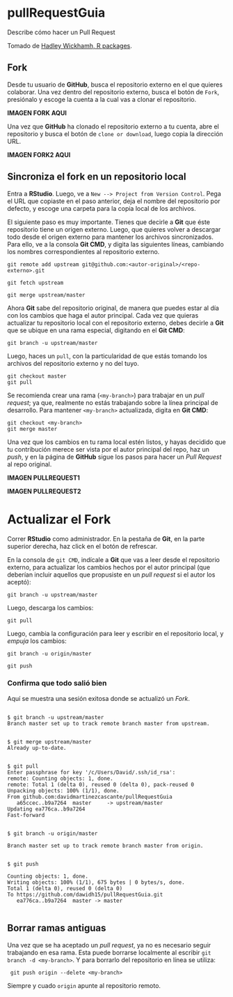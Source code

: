 # pullRequestGuia

Describe cómo hacer un Pull Request

Tomado de [Hadley Wickhamh, R packages](http://r-pkgs.had.co.nz/git.html#git-pullreq).

## Fork

Desde tu usuario de **GitHub**, busca el repositorio externo en el que quieres colaborar. Una vez dentro del repositorio externo, busca el botón de `Fork`, presiónalo y escoge la cuenta a la cual vas a clonar el repositorio.

**IMAGEN FORK AQUI**


Una vez que **GitHub** ha clonado el repositorio externo a tu cuenta, abre el repositorio y busca el botón de `clone or download`, luego copia la dirección URL.

**IMAGEN FORK2 AQUI**

## Sincroniza el fork en un repositorio local


Entra a **RStudio**. Luego, ve a  `New --> Project from Version Control`. Pega el URL que copiaste en el paso anterior, deja el nombre del repositorio por defecto, y escoge una carpeta para la copia local de los archivos.

El siguiente paso es muy importante. Tienes que decirle a **Git** que éste repositorio tiene un origen externo. Luego, que quieres volver a descargar todo desde el origen externo para mantener los archivos sincronizados. Para ello, ve a la consola **Git CMD**, y digita las siguientes líneas, cambiando los nombres correspondientes al repositorio externo.

```
git remote add upstream git@github.com:<autor-original>/<repo-externo>.git

git fetch upstream

git merge upstream/master 
```

Ahora **Git** sabe del repositorio original, de manera que puedes estar al día con los cambios que haga el autor principal.  Cada vez que quieras actualizar tu repositorio local con el repositorio externo, debes decirle a **Git** que se ubique en una rama especial, digitando en el **Git CMD**:

```
git branch -u upstream/master  
```

Luego, haces un `pull`, con la particularidad de que estás tomando los archivos del repositorio externo y no del tuyo.

```
git checkout master
git pull
```

Se recomienda crear una rama (`<my-branch>`) para trabajar en un *pull request*; ya que, realmente no estás trabajando sobre la línea principal de desarrollo. Para mantener `<my-branch>` actualizada, digita en **Git CMD**:

```
git checkout <my-branch>
git merge master
```

Una vez que los cambios en tu rama local estén listos, y hayas decidido que tu contribución merece ser vista por el autor principal del repo, haz un *push*, y en la página de **GitHub** sigue los pasos para hacer un *Pull Request* al repo original.

**IMAGEN PULLREQUEST1**


**IMAGEN PULLREQUEST2**


# Actualizar el Fork

Correr **RStudio** como administrador. En la pestaña de **Git**, en la parte superior derecha, haz click en el botón de refrescar.

En la consola de `git CMD`, indícale a **Git** que vas a leer desde el repositorio externo, para actualizar los cambios hechos por el autor principal (que deberían incluir aquellos que propusiste en un *pull request* si el autor los aceptó):

```
git branch -u upstream/master
```

Luego, descarga los cambios:

```
git pull
```

Luego, cambia la configuración para leer y escribir en el repositorio local, y *empuja* los cambios:

```
git branch -u origin/master

git push
```


### Confirma que todo salió bien

Aquí se muestra una sesión exitosa donde se actualizó un *Fork*.

```

$ git branch -u upstream/master
Branch master set up to track remote branch master from upstream.


$ git merge upstream/master
Already up-to-date.


$ git pull
Enter passphrase for key '/c/Users/David/.ssh/id_rsa':
remote: Counting objects: 1, done.
remote: Total 1 (delta 0), reused 0 (delta 0), pack-reused 0
Unpacking objects: 100% (1/1), done.
From github.com:davidmartinezcascante/pullRequestGuia
   a65ccec..b9a7264  master     -> upstream/master
Updating ea776ca..b9a7264
Fast-forward


$ git branch -u origin/master

Branch master set up to track remote branch master from origin.


$ git push

Counting objects: 1, done.
Writing objects: 100% (1/1), 675 bytes | 0 bytes/s, done.
Total 1 (delta 0), reused 0 (delta 0)
To https://github.com/dawidh15/pullRequestGuia.git
   ea776ca..b9a7264  master -> master


```

## Borrar ramas antiguas


Una vez que se ha aceptado un *pull request*, ya no es necesario seguir trabajando en esa rama. Esta puede borrarse localmente al escribir `git branch -d <my-branch>`.  Y para borrarlo del repositorio en línea se utiliza:

```
 git push origin --delete <my-branch>
 ```
 
Siempre y cuado `origin` apunte al repositorio remoto. 